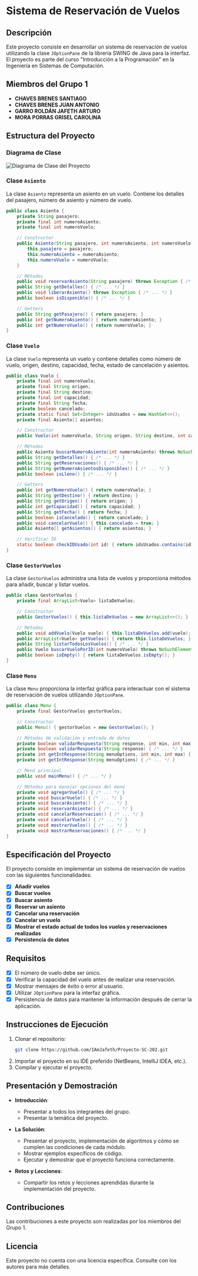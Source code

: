 
# Sistema de Reservación de Vuelos

## Descripción

Este proyecto consiste en desarrollar un sistema de reservación de vuelos utilizando la clase `JOptionPane` de la librería SWING de Java para la interfaz. El proyecto es parte del curso "Introducción a la Programación" en la Ingeniería en Sistemas de Computación.

## Miembros del Grupo 1

- **CHAVES BRENES SANTIAGO**
- **CHAVES BRENES JUAN ANTONIO**
- **GARRO ROLDÁN JAFETH ARTURO**
- **MORA PORRAS GRISEL CAROLINA**

## Estructura del Proyecto

### Diagrama de Clase

![Diagrama de Clase del Proyecto](UMLClassDiagram.jpeg)

### Clase `Asiento`

La clase `Asiento` representa un asiento en un vuelo. Contiene los detalles del pasajero, número de asiento y número de vuelo.

```java
public class Asiento {
    private String pasajero;
    private final int numeroAsiento;
    private final int numeroVuelo;

    // Constructor
    public Asiento(String pasajero, int numeroAsiento, int numeroVuelo) {
        this.pasajero = pasajero;
        this.numeroAsiento = numeroAsiento;
        this.numeroVuelo = numeroVuelo;
    }

    // Métodos
    public void reservarAsiento(String pasajero) throws Exception { /* ... */ }
    public String getDetalles() { /* ... */ }
    public void liberarAsiento() throws Exception { /* ... */ }
    public boolean isDisponible() { /* ... */ }

    // Getters
    public String getPasajero() { return pasajero; }
    public int getNumeroAsiento() { return numeroAsiento; }
    public int getNumeroVuelo() { return numeroVuelo; }
}
```

### Clase `Vuelo`

La clase `Vuelo` representa un vuelo y contiene detalles como número de vuelo, origen, destino, capacidad, fecha, estado de cancelación y asientos.

```java
public class Vuelo {
    private final int numeroVuelo;
    private final String origen;
    private final String destino;
    private final int capacidad;
    private final String fecha;
    private boolean cancelado;
    private static final Set<Integer> idsUsados = new HashSet<>();
    private final Asiento[] asientos;

    // Constructor
    public Vuelo(int numeroVuelo, String origen, String destino, int capacidad, String fecha) throws Exception { /* ... */ }

    // Métodos
    public Asiento buscarNumeroAsiento(int numeroAsiento) throws NoSuchElementException { /* ... */ }
    public String getDetalles() { /* ... */ }
    public String getReservaciones() { /* ... */ }
    public String getNumeroAsientosDisponibles() { /* ... */ }
    public boolean isLleno() { /* ... */ }

    // Getters
    public int getNumeroVuelo() { return numeroVuelo; }
    public String getDestino() { return destino; }
    public String getOrigen() { return origen; }
    public int getCapacidad() { return capacidad; }
    public String getFecha() { return fecha; }
    public boolean isCancelado() { return cancelado; }
    public void cancelarVuelo() { this.cancelado = true; }
    public Asiento[] getAsientos() { return asientos; }

    // Verificar ID
    static boolean checkIDUsado(int id) { return idsUsados.contains(id); }
}
```

### Clase `GestorVuelos`

La clase `GestorVuelos` administra una lista de vuelos y proporciona métodos para añadir, buscar y listar vuelos.

```java
public class GestorVuelos {
    private final ArrayList<Vuelo> listaDeVuelos;

    // Constructor
    public GestorVuelos() { this.listaDeVuelos = new ArrayList<>(); }

    // Métodos
    public void addVuelo(Vuelo vuelo) { this.listaDeVuelos.add(vuelo); }
    public ArrayList<Vuelo> getVuelos() { return this.listaDeVuelos; }
    public String listarTodosLosVuelos() { /* ... */ }
    public Vuelo buscarVueloPorID(int numeroVuelo) throws NoSuchElementException { /* ... */ }
    public boolean isEmpty() { return listaDeVuelos.isEmpty(); }
}
```

### Clase `Menu`

La clase `Menu` proporciona la interfaz gráfica para interactuar con el sistema de reservación de vuelos utilizando `JOptionPane`.

```java
public class Menu {
    private final GestorVuelos gestorVuelos;

    // Constructor
    public Menu() { gestorVuelos = new GestorVuelos(); }

    // Métodos de validación y entrada de datos
    private boolean validarRespuesta(String response, int min, int max) { /* ... */ }
    private boolean validarRespuesta(String response) { /* ... */ }
    private int getIntResponse(String menuOptions, int min, int max) { /* ... */ }
    private int getIntResponse(String menuOptions) { /* ... */ }

    // Menú principal
    public void mainMenu() { /* ... */ }

    // Métodos para manejar opciones del menú
    private void agregarVuelo() { /* ... */ }
    private void buscarVuelo() { /* ... */ }
    private void buscarAsiento() { /* ... */ }
    private void reservarAsiento() { /* ... */ }
    private void cancelarReservacion() { /* ... */ }
    private void cancelarVuelo() { /* ... */ }
    private void mostrarVuelos() { /* ... */ }
    private void mostrarReservaciones() { /* ... */ }
}
```

## Especificación del Proyecto

El proyecto consiste en implementar un sistema de reservación de vuelos con las siguientes funcionalidades:

- [X] **Añadir vuelos**
- [X] **Buscar vuelos**
- [X] **Buscar asiento**
- [X] **Reservar un asiento**
- [X] **Cancelar una reservación**
- [X] **Cancelar un vuelo**
- [X] **Mostrar el estado actual de todos los vuelos y reservaciones realizadas**
- [X] **Persistencia de datos**

## Requisitos

- [x] El número de vuelo debe ser único.
- [X] Verificar la capacidad del vuelo antes de realizar una reservación.
- [x] Mostrar mensajes de éxito o error al usuario.
- [X] Utilizar `JOptionPane` para la interfaz gráfica.
- [X] Persistencia de datos para mantener la información después de cerrar la aplicación.

## Instrucciones de Ejecución

1. Clonar el repositorio:
   ```bash
   git clone https://github.com/IAmJafeth/Proyecto-SC-202.git
   ```
2. Importar el proyecto en su IDE preferido (NetBeans, IntelliJ IDEA, etc.).
3. Compilar y ejecutar el proyecto.

## Presentación y Demostración

- **Introducción**:

    - Presentar a todos los integrantes del grupo.
    - Presentar la temática del proyecto.

- **La Solución**:

    - Presentar el proyecto, implementación de algoritmos y cómo se cumplen las condiciones de cada módulo.
    - Mostrar ejemplos específicos de código.
    - Ejecutar y demostrar que el proyecto funciona correctamente.

- **Retos y Lecciones**:
    - Compartir los retos y lecciones aprendidas durante la implementación del proyecto.

## Contribuciones

Las contribuciones a este proyecto son realizadas por los miembros del Grupo 1.

## Licencia

Este proyecto no cuenta con una licencia específica. Consulte con los autores para más detalles.
